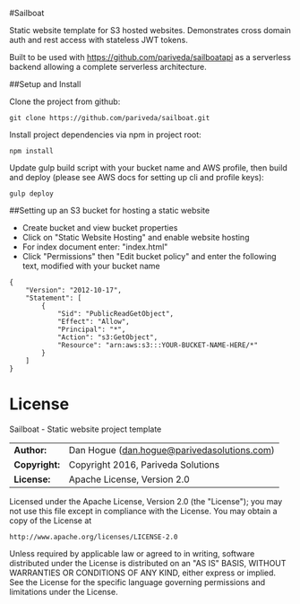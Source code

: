 #Sailboat

Static website template for S3 hosted websites. Demonstrates cross domain auth and rest access with stateless JWT tokens.

Built to be used with https://github.com/pariveda/sailboatapi as a serverless backend allowing a complete serverless architecture. 

##Setup and Install

Clone the project from github:
```
git clone https://github.com/pariveda/sailboat.git
```

Install project dependencies via npm in project root:
```
npm install
```

Update gulp build script with your bucket name and AWS profile, then build and deploy (please see AWS docs for setting up cli and profile keys):
```
gulp deploy
```

##Setting up an S3 bucket for hosting a static website
 
- Create bucket and view bucket properties
- Click on "Static Website Hosting" and enable website hosting
- For index document enter: "index.html"
- Click "Permissions" then "Edit bucket policy" and enter the following text, modified with your bucket name
```
{
	"Version": "2012-10-17",
	"Statement": [
		{
			"Sid": "PublicReadGetObject",
			"Effect": "Allow",
			"Principal": "*",
			"Action": "s3:GetObject",
			"Resource": "arn:aws:s3:::YOUR-BUCKET-NAME-HERE/*"
		}
	]
}
```

# License

Sailboat - Static website project template

|                      |                                          |   
|:---------------------|:-----------------------------------------|
| **Author:**          | Dan Hogue (<dan.hogue@parivedasolutions.com>)
| **Copyright:**       | Copyright 2016, Pariveda Solutions
| **License:**         | Apache License, Version 2.0 

Licensed under the Apache License, Version 2.0 (the "License");
you may not use this file except in compliance with the License.
You may obtain a copy of the License at

    http://www.apache.org/licenses/LICENSE-2.0

Unless required by applicable law or agreed to in writing, software
distributed under the License is distributed on an "AS IS" BASIS,
WITHOUT WARRANTIES OR CONDITIONS OF ANY KIND, either express or implied.
See the License for the specific language governing permissions and 
limitations under the License.
